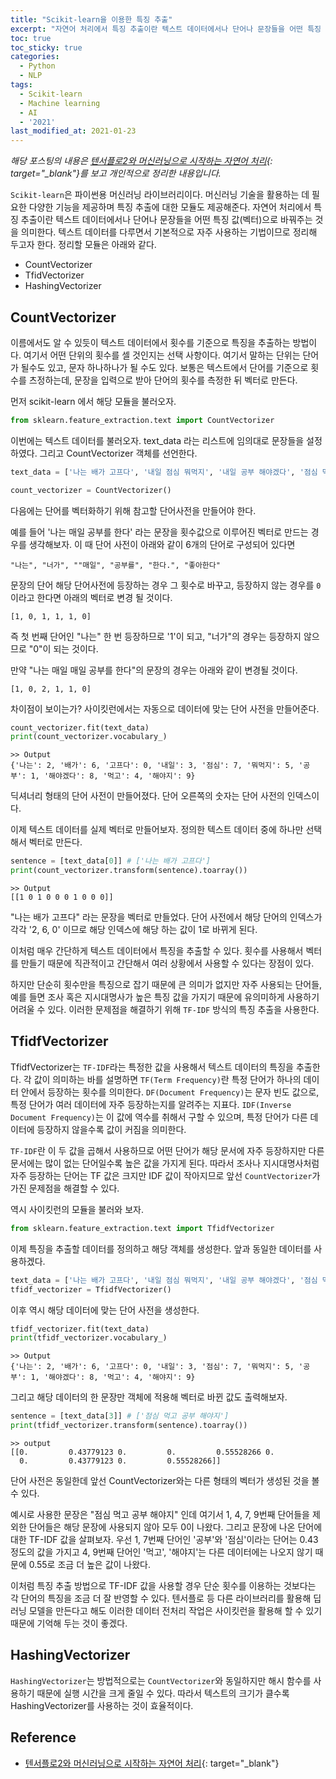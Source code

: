 ```yaml
---
title: "Scikit-learn을 이용한 특징 추출"
excerpt: "자연어 처리에서 특징 추출이란 텍스트 데이터에서나 단어나 문장들을 어떤 특징 값(벡터)으로 바꿔주는 것을 의미한다."
toc: true
toc_sticky: true
categories:
  - Python
  - NLP
tags:
  - Scikit-learn
  - Machine learning
  - AI
  - '2021'
last_modified_at: 2021-01-23
---
```


*해당 포스팅의 내용은 [텐서플로2와 머신러닝으로 시작하는 자연어 처리](https://github.com/NLP-kr/tensorflow-ml-nlp-tf2){: target="_blank"}를 보고 개인적으로 정리한 내용입니다.*

`Scikit-learn`은 파이썬용 머신러닝 라이브러리이다. 머신러닝 기술을 활용하는 데 필요한 다양한 기능을 제공하며 특징 추출에 대한 모듈도 제공해준다. 자연어 처리에서 특징 추출이란 텍스트 데이터에서나 단어나 문장들을 어떤 특징 값(벡터)으로 바꿔주는 것을 의미한다. 텍스트 데이터를 다루면서 기본적으로 자주 사용하는 기법이므로 정리해 두고자 한다. 정리할 모듈은 아래와 같다.

- CountVectorizer
- TfidVectorizer
- HashingVectorizer

## CountVectorizer

이름에서도 알 수 있듯이 텍스트 데이터에서 횟수를 기준으로 특징을 추출하는 방법이다. 여기서 어떤 단위의 횟수를 셀 것인지는 선택 사항이다. 여기서 말하는 단위는 단어가 될수도 있고, 문자 하나하나가 될 수도 있다. 보통은 텍스트에서 단어를 기준으로 횟수를 츠정하는데, 문장을 입력으로 받아 단어의 횟수를 측정한 뒤 벡터로 만든다.

먼저 scikit-learn 에서 해당 모듈을 불러오자.
```python
from sklearn.feature_extraction.text import CountVectorizer
```

이번에는 텍스트 데이터를 불러오자. text_data 라는 리스트에 임의대로 문장들을 설정하였다.  그리고 CountVectorizer 객체를 선언한다.
```python
text_data = ['나는 배가 고프다', '내일 점심 뭐먹지', '내일 공부 해야겠다', '점심 먹고 공부 해야지']

count_vectorizer = CountVectorizer()
```

다음에는 단어를 벡터화하기 위해 참고할 단어사전을 만들어야 한다.

예를 들어 '나는 매일 공부를 한다' 라는 문장을 횟수값으로 이루어진 벡터로 만드는 경우를 생각해보자. 이 때 단어 사전이 아래와 같이 6개의 단어로 구성되어 있다면

```
"나는", "너가", ""매일", "공부를", "한다.", "좋아한다"
```

문장의 단어 해당 단어사전에 등장하는 경우 그 횟수로 바꾸고, 등장하지 않는 경우를 `0` 이라고 한다면 아래의 벡터로 변경 될 것이다.

```
[1, 0, 1, 1, 1, 0]
```

즉 첫 번째 단어인 "나는" 한 번 등장하므로 '1'이 되고, "너가"의 경우는 등장하지 않으므로 "0"이 되는 것이다.

만약 "나는 매일 매일 공부를 한다"의 문장의 경우는 아래와 같이 변경될 것이다.

```
[1, 0, 2, 1, 1, 0]
```

차이점이 보이는가? 사이킷런에서는 자동으로 데이터에 맞는 단어 사전을 만들어준다.

```python
count_vectorizer.fit(text_data)
print(count_vectorizer.vocabulary_)
```
```
>> Output
{'나는': 2, '배가': 6, '고프다': 0, '내일': 3, '점심': 7, '뭐먹지': 5, '공부': 1, '해야겠다': 8, '먹고': 4, '해야지': 9}
```

딕셔너리 형태의 단어 사전이 만들어졌다. 단어 오른쪽의 숫자는 단어 사전의 인덱스이다.

이제 텍스트 데이터를 실제 벡터로 만들어보자. 정의한 텍스트 데이터 중에 하나만 선택해서 벡터로 만든다.

```python
sentence = [text_data[0]] # ['나는 배가 고프다']
print(count_vectorizer.transform(sentence).toarray())
```
```
>> Output
[[1 0 1 0 0 0 1 0 0 0]]
```

"나는 배가 고프다" 라는 문장을 벡터로 만들었다. 단어 사전에서 해당 단어의 인덱스가 각각 '2, 6, 0' 이므로 해당 인덱스에 해당 하는 값이 1로 바뀌게 된다.

이처럼 매우 간단하게 텍스트 데이터에서 특징을 추출할 수 있다. 횟수를 사용해서 벡터를 만들기 때문에 직관적이고 간단해서 여러 상황에서 사용할 수 있다는 장점이 있다.

하지만 단순히 횟수만을 특징으로 잡기 때문에 큰 의미가 없지만 자주 사용되는 단어들, 예를 들면 조사 혹은 지시대명사가 높은 특징 값을 가지기 때문에 유의미하게 사용하기 어려울 수 있다. 이러한 문제점을 해결하기 위해 `TF-IDF` 방식의 특징 추출을 사용한다.

## TfidfVectorizer

TfidfVectorizer는 `TF-IDF`라는 특정한 값을 사용해서 텍스트 데이터의 특징을 추출한다. 각 값이 의미하는 바를 설명하면 `TF(Term Frequency)`란 특정 단어가 하나의 데이터 안에서 등장하는 횟수를 의미한다. `DF(Document Frequency)`는 문자 빈도 값으로, 특정 단어가 여러 데이터에 자주 등장하는지를 알려주는 지표다. `IDF(Inverse Document Frequency)`는 이 값에 역수를 취해서 구할 수 있으며, 특정 단어가 다른 데이터에 등장하지 않을수록 값이 커짐을 의미한다.

`TF-IDF`란 이 두 값을 곱해서 사용하므로 어떤 단어가 해당 문서에 자주 등장하지만 다른 문서에는 많이 없는 단어일수록 높은 값을 가지게 된다. 따라서 조사나 지시대명사처럼 자주 등장하는 단어는 TF 값은 크지만 IDF 값이 작아지므로 앞선 `CountVectorizer`가 가진 문제점을 해결할 수 있다.

역시 사이킷런의 모듈을 불러와 보자.

```python
from sklearn.feature_extraction.text import TfidfVectorizer
```

이제 특징을 추출할 데이터를 정의하고 해당 객체를 생성한다. 앞과 동일한 데이터를 사용하겠다.

```python
text_data = ['나는 배가 고프다', '내일 점심 뭐먹지', '내일 공부 해야겠다', '점심 먹고 공부 해야지']
tfidf_vectorizer = TfidfVectorizer()
```

이후 역시 해당 데이터에 맞는 단어 사전을 생성한다.

```python
tfidf_vectorizer.fit(text_data)
print(tfidf_vectorizer.vocabulary_)
```
```
>> Output
{'나는': 2, '배가': 6, '고프다': 0, '내일': 3, '점심': 7, '뭐먹지': 5, '공부': 1, '해야겠다': 8, '먹고': 4, '해야지': 9}
```

그리고 해당 데이터의 한 문장만 객체에 적용해 벡터로 바뀐 값도 출력해보자.

```python
sentence = [text_data[3]] # ['점심 먹고 공부 해야지']
print(tfidf_vectorizer.transform(sentence).toarray())
```
```
>> output
[[0.         0.43779123 0.         0.         0.55528266 0.
  0.         0.43779123 0.         0.55528266]]
```

단어 사전은 동일한데 앞선 CountVectorizer와는 다른 형태의 벡터가 생성된 것을 볼 수 있다.

예시로 사용한 문장은 "점심 먹고 공부 해야지" 인데 여기서 1, 4, 7, 9번째 단어들을 제외한 단어들은 해당 문장에 사용되지 않아 모두 0이 나왔다. 그리고 문장에 나온 단어에 대한 TF-IDF 값을 살펴보자. 우선 1, 7번째 단어인 '공부'와 '점심'이라는 단어는 0.43 정도의 값을 가지고 4, 9번째 단어인 '먹고', '해야지'는 다른 데이터에는 나오지 않기 때문에 0.55로 조금 더 높은 값이 나왔다.

이처럼 특징 추출 방법으로 TF-IDF 값을 사용할 경우 단순 횟수를 이용하는 것보다는 각 단어의 특징을 조금 더 잘 반영할 수 있다. 텐서플로 등 다른 라이브러리를 활용해 딥러닝 모델을 만든다고 해도 이러한 데이터 전처리 작업은 사이킷런을 활용해 할 수 있기 때문에 기억해 두는 것이 좋겠다.

## HashingVectorizer

`HashingVectorizer`는 방법적으로는 `CountVectorizer`와 동일하지만 해시 함수를 사용하기 때문에 실행 시간을 크게 줄일 수 있다. 따라서 텍스트의 크기가 클수록 HashingVectorizer를 사용하는 것이 효율적이다.

## Reference

- [텐서플로2와 머신러닝으로 시작하는 자연어 처리](https://github.com/NLP-kr/tensorflow-ml-nlp-tf2){: target="_blank"}
